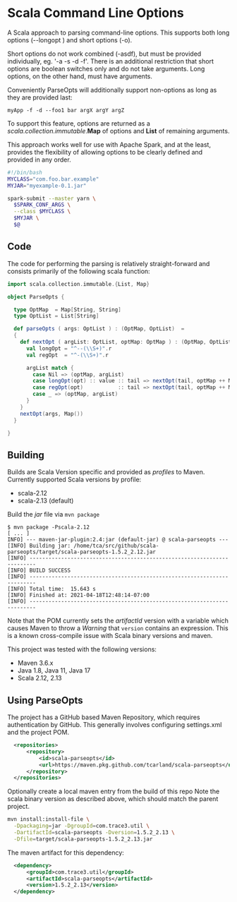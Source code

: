 Scala Command Line Options 
==========================

A Scala approach to parsing command-line options. This supports both 
long options (--longopt <val>) and short options (-o). 

Short options do not work combined (-asdf), but must be provided 
individually, eg. '-a -s -d -f'.  There is an additional restriction 
that short options are boolean switches only and do not take 
arguments. Long options, on the other hand, must have arguments.

Conveniently ParseOpts will additionally support non-options as long 
as they are provided last:
```
myApp -f -d --foo1 bar argX argY argZ  
```

To support this feature, options are returned as a
*scala.collection.immutable*.**Map** of options and **List** of
remaining arguments.

This approach works well for use with Apache Spark, and at the least, 
provides the flexibility of allowing options to be clearly defined 
and provided in any order.

```bash
#!/bin/bash
MYCLASS="com.foo.bar.example"
MYJAR="myexample-0.1.jar"

spark-submit --master yarn \
  $SPARK_CONF_ARGS \
  --class $MYCLASS \
  $MYJAR \
  $@
```

## Code

The code for performing the parsing is relatively straight-forward 
and consists primarily of the following scala function:
```scala
import scala.collection.immutable.{List, Map}

object ParseOpts {

  type OptMap  = Map[String, String]
  type OptList = List[String]

  def parseOpts ( args: OptList ) : (OptMap, OptList)  =
  {
    def nextOpt ( argList: OptList, optMap: OptMap ) : (OptMap, OptList) = {
      val longOpt = "^--(\\S+)".r
      val regOpt  = "^-(\\S+)".r

      argList match {
        case Nil => (optMap, argList)
        case longOpt(opt) :: value :: tail => nextOpt(tail, optMap ++ Map(opt -> value))
        case regOpt(opt)           :: tail => nextOpt(tail, optMap ++ Map(opt -> null))
        case _ => (optMap, argList)
      }
    }
    nextOpt(args, Map())
  }

}
```

## Building 

Builds are Scala Version specific and provided as *profiles* to Maven. Currently 
supported Scala versions by profile:
 - scala-2.12
 - scala-2.13 (default)

Build the *jar* file via `mvn package`
```
$ mvn package -Pscala-2.12
[ ... ]
INFO] --- maven-jar-plugin:2.4:jar (default-jar) @ scala-parseopts ---
[INFO] Building jar: /home/tca/src/github/scala-parseopts/target/scala-parseopts-1.5.2_2.12.jar
[INFO] ------------------------------------------------------------------------
[INFO] BUILD SUCCESS
[INFO] ------------------------------------------------------------------------
[INFO] Total time:  15.643 s
[INFO] Finished at: 2021-04-18T12:48:14-07:00
[INFO] ------------------------------------------------------------------------
```

Note that the POM currently sets the *artifactId* version with a variable which 
causes Maven to throw a *Warning* that `version` contains an expression. This 
is a known cross-compile issue with Scala binary versions and maven. 

This project was tested with the following versions:
- Maven 3.6.x 
- Java 1.8, Java 11, Java 17
- Scala 2.12, 2.13


## Using ParseOpts

The project has a GitHub based Maven Repository, which requires authentication 
by GitHub. This generally involves configuring settings.xml and the project POM. 
```xml
  <repositories>
      <repository>
          <id>scala-parseopts</id>
          <url>https://maven.pkg.github.com/tcarland/scala-parseopts</url>
      </repository>
  </repositories>
```

Optionally create a local maven entry from the build of this repo
Note the scala binary version as described above, which should match the 
parent project.
```sh
mvn install:install-file \
  -Dpackaging=jar -DgroupId=com.trace3.util \
  -DartifactId=scala-parseopts -Dversion=1.5.2_2.13 \
  -Dfile=target/scala-parseopts-1.5.2_2.13.jar
```

The maven artifact for this dependency:
```xml
  <dependency>
      <groupId>com.trace3.util</groupId>
      <artifactId>scala-parseopts</artifactId>
      <version>1.5.2_2.13</version>
  </dependency>
```

